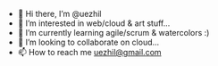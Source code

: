 - 👋 Hi there, I’m @uezhil
- 👀 I’m interested in web/cloud & art stuff...
- 🌱 I’m currently learning agile/scrum & watercolors :)
- 💞️ I’m looking to collaborate on cloud...
- 📫 How to reach me uezhil@gmail.com

<!---
uezhil/uezhil is a ✨ special ✨ repository because its `README.md` (this file) appears on your GitHub profile.
You can click the Preview link to take a look at your changes.
--->

